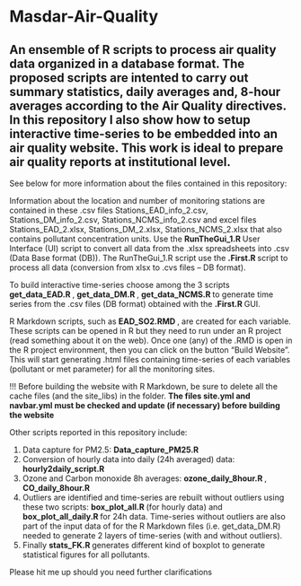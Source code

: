 # Masdar-Air-Quality
## An ensemble of R scripts to process air quality data organized in a database format. The proposed scripts are intented to carry out summary statistics, daily averages and, 8-hour averages according to the Air Quality directives. In this repository I also show how to setup interactive time-series to be embedded into an air quality website. This work is ideal to prepare air quality reports at institutional level.

See below for more information about the files contained in this repository:

Information about the location and number of monitoring stations are contained in these .csv files Stations_EAD_info_2.csv, Stations_DM_info_2.csv, Stations_NCMS_info_2.csv and excel files Stations_EAD_2.xlsx, Stations_DM_2.xlsx, Stations_NCMS_2.xlsx that also contains pollutant concentration units.
Use the <strong> RunTheGui_1.R </strong> User Interface (UI) script to convert all data from the .xlsx spreadsheets into .csv (Data Base format (DB)). The RunTheGui_1.R script use the <strong> .First.R </strong> script to process all data (conversion from xlsx to .cvs files – DB format).

To build interactive time-series choose among the 3 scripts  <strong> get_data_EAD.R  </strong>,  <strong> get_data_DM.R  </strong>,  <strong> get_data_NCMS.R </strong> to generate time series from the .csv files (DB format) obtained with the  <strong> .First.R  </strong> GUI.
  
R Markdown scripts, such as  <strong> EAD_SO2.RMD  </strong>, are created for each variable. These scripts can be opened in R but they need to run under an R project (read something about it on the web). Once one (any) of the .RMD is open in the R project environment, then you can click on the button “Build Website”. This will start generating .html files containing time-series of each variables (pollutant or met parameter) for all the monitoring sites.

!!! Before building the website with R Markdown, be sure to delete all the cache files (and the site_libs) in the folder. 
 <strong> The files site.yml and navbar.yml must be checked and update (if necessary) before building the website  </strong>

Other scripts reported in this repository include:
1)	Data capture for PM2.5:  <strong> Data_capture_PM25.R </strong>
2)	Conversion of hourly data into daily (24h averaged) data:  <strong> hourly2daily_script.R </strong>
3)	Ozone and Carbon monoxide 8h averages:  <strong> ozone_daily_8hour.R </strong>,  <strong> CO_daily_8hour.R  </strong>
4)	Outliers are identified and time-series are rebuilt without outliers using these two scripts:  <strong> box_plot_all.R  </strong> (for hourly data) and  <strong> box_plot_all_daily.R </strong> for 24h data. Time-series without outliers are also part of the input data of for the R Markdown files (i.e. get_data_DM.R) needed to generate 2 layers of time-series (with and without outliers).
5)	Finally  <strong> stats_FK.R </strong> generates different kind of boxplot to generate statistical figures for all pollutants.

Please hit me up should you need further clarifications

